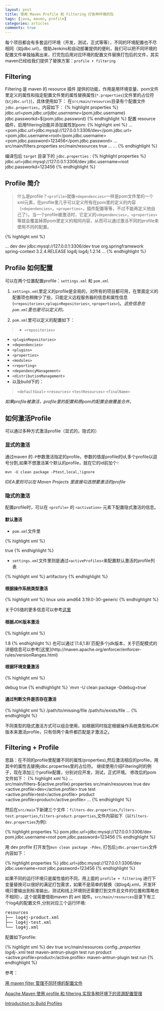 ```yaml
---
layout: post 
title: 使用 Maven Profile 和 Filtering 打各种环境的包
tags: [java, maven, profile]
categories: articles
comments: true
---
```



每个项目都会有多套运行环境（开发，测试，正式等等），不同的环境配置也不尽相同（如jdbc.url)，借助Jenkins和自动部署提供的便利，我们可以把不同环境的配置文件单独抽离出来，打完包后用对应环境的配置文件替换打包后的文件，其实maven已经给我们提供了替换方案：`profile + filtering`

## Filtering
Filtering 是 maven 的 resource 插件 提供的功能，作用是用环境变量、pom文件里定义的属性和指定配置文件里的属性替换属性(`*.properties`)文件里的占位符(`${jdbc.url}`)，具体使用如下：
在`src/main/resources`目录有个配置文件`jdbc.properties`，内容如下：
{% highlight properties %}
jdbc.url=${pom.jdbc.url}
jdbc.username=${pom.jdbc.username}
jdbc.passworkd=${pom.jdbc.password}
{% endhighlight %}
配置 resource 插件，启用filtering功能并添加属性到pom:
{% highlight xml %}
<project>
    ...
    <!-- 用pom里定义的属性做替换 -->  
    <properties>
        <pom.jdbc.url>jdbc:mysql://127.0.0.1:3306/dev</pom.jdbc.url>
        <pom.jdbc.username>root</pom.jdbc.username>
        <pom.jdbc.password>123456</pom.jdbc.password>
    </properties>
    <build>
      ...
        <!-- 可以把属性写到文件里,用属性文件里定义的属性做替换 -->
        <filters>
            <filter>src/main/filters.properties</filter>
        </filters>
        <resources>
          <resource>
            <directory>src/main/resources</directory>
            <filtering>true</filtering>
          </resource>
        </resources>
        ...
    </build>
    ...
</project>
{% endhighlight %}

编译包后 `target` 目录下的 `jdbc.properties` :
{% highlight properties %}
jdbc.url=jdbc:mysql://127.0.0.1:3306/dev
jdbc.username=root
jdbc.passworkd=123456
{% endhighlight %}

## Profile 简介
> 什么是profile？`<profile>`就像`<dependencies>`一样是pom文件里的一个xml元素，在profile里几乎可以定义所有在pom里的定义的内容（`<dependencies>`，`<properties>`，插件配置等等，不过不能再定义他自己了）。当一个profile被激活时，它定义的`<dependencies>`，`<properties>`等就会覆盖掉原pom里定义的相同内容，从而可以通过激活不同的profile来使用不同的配置。

{% highlight xml %}
<!-- profile 的感性认识 -->
<project>
    ...
    <profiles>
      <profile>
        <id>dev</id>
        <properties>
            <active.profile>dev</active.profile>
            <pom.jdbc.url>jdbc:mysql://127.0.0.1:3306/dev</pom.jdbc.url>
        </properties>
        <activation>
            <activeByDefault>true</activeByDefault>
        </activation>
        <dependencies>
            <dependency>
                <groupId>org.springframework</groupId>
                <artifactId>spring-context</artifactId>
                <version>3.2.4.RELEASE</version>
            </dependency>
        <dependencies>
      </profile>
    </profiles>
    <dependencies>
        <dependency>
            <groupId>log4j</groupId>
            <artifactId>log4j</artifactId>
            <version>1.2.14</version>
        </dependency>
    </dependencies>
    ...
</project>
{% endhighlight %}

## Profile 如何配置
可以在两个位置配置profile：`settings.xml` 和 `pom.xml`

1. `settings.xml`里定义的profile是全局的，对所有的项目都可用，在里面定义的配置项也稍微少了些，只能定义远程服务器的信息和属性信息(`<repositories>`,`<pluginRepositories>`, `<properties>`)。*这些信息在`pom.xml`里也是可以定义的。*

2. `pom.xml`里可以定义的配置如下：

> - `<repositories>`
 - `<pluginRepositories>`
 - `<dependencies>`
 - `<plugins>`
 - `<properties>`
 - `<modules>`
 - `<reporting>`
 - `<dependencyManagement>`
 - `<distributionManagement>`
 - 以及build下的：
>  `<defaultGoal>`
`<resources>`
`<testResources>`
`<finalName>`

*如果profile被激活，profile里的配置和原pom的配置会做覆盖合并。*

## 如何激活Profile
可以通过多种方式激活profile（显式的，隐式的）
### 显式的激活
通过maven 的`-P`参数激活指定的profile，参数的值是profile的id,多个profile以逗号分割,如果不想激活某个默认的profile，就在它的id前加个`!` 

`mvn -U clean package -Ptest,local,!ignore`

*IDEA里则可以在 Maven Projects 里直接勾选想要激活的profile*

### 隐式的激活

配置profile时，可以在 `<profile>` 的 `<activation>` 元素下配置隐式激活的信息。

#### 默认激活

- `pom.xml`文件里

{% highlight xml %}
<!-- 默认激活 -->
<profiles>
  <profile>
    <activation>
        <activeByDefault>true</activeByDefault>
    </activation>
  </profile>
</profiles>
{% endhighlight %}

- `settings.xml`文件里则是通过`<activeProfiles>`来配置默认激活的profile列表

{% highlight xml %} 
<activeProfiles>
    <activeProfile>artifactory</activeProfile>
</activeProfiles>
{% endhighlight %}

#### 根据操作系统类型激活

{% highlight xml %}
<profiles>
    <profile>
        <activation>
            <os>
                <!-- 不必指定所有信息 -->
                <name>linux</name>
                <family>unix</family>
                <arch>amd64</arch>
                <version>3.19.0-30-generic</version>
            </os>
      </activation>
    </profile>
</profiles>
{% endhighlight %}

关于OS值的更多信息可以参考[这里](http://maven.apache.org/enforcer/enforcer-rules/requireOS.html)

#### 根据JDK版本激活
{% highlight xml %}
<!-- 如果jdk的版本为1.8则激活该profile -->
<profiles>
  <profile>
    <activation>
      <jdk>1.8</jdk>
    </activation>
    </profile>
</profiles>
{% endhighlight %}
也可以通过`[1.6,1.8)`匹配多个jdk版本，关于匹配模式的详细信息可以参考[这里](http://maven.apache.org/enforcer/enforcer-rules/versionRanges.html)

#### 根据环境变量激活
{% highlight xml %}
<!-- 如果环境变量里有`debug`且它的值为` true`则激活 -->
<!-- 也可以不指定`<value>`元素, 则只有环境变量里有`debug`就激活 -->
<profiles>
  <profile>
    <activation>
      <property>
        <name>debug</name>
        <value>true</value>
      </property>
    </activation>
  </profile>
</profiles>
{% endhighlight %}
`mvn -U clean package -Ddebug=true`

#### 通过判断文件是否存在激活
{% highlight xml %}
<profiles>
  <profile>
    <activation>
      <file>
        <missing>/path/to/missing/file</missing>
        <exists>/path/to/exists/file</exists>
      </file>
    </activation>
    ...
  </profile>
</profiles>
{% endhighlight %}

不同类型的隐式激活方式可以组合使用，如根据同时指定根据操作系统类型和JDK版本来激活profile，只有但两个条件都匹配是才激活之。

## Filtering + Profile
思路：在不同的profile里配置不同的属性(properties),然后激活相应的profile，用其中的属性去替换jdbc.properties里的占位符。
继续使用介绍Filtering时的例子，现在添加三个profile配置，分别对应开发，测试，正式环境。
修改后的pom文件如下：
{% highlight xml %}
<project>
...
<build>
    <filters>
        <filter>src/main/filters-${active.profile}.properties</filter>
    </filters>
    <resources>
        <resource>
            <directory>src/main/resources</directory>
                <filtering>true</filtering>
        </resource>
    </resources>
</build>
<profiles>
    <profile>
        <id>dev</id>
        <properties>
            <active.profile>dev</active.profile>
        </properties>
        <!-- 把当前profile设置为默认profile，可以同时这是多个为默认-->
        <activation>
            <activeByDefault>true</activeByDefault>
        </activation>
    </profile>
    <profile>
        <id>test</id>
        <properties>
            <active.profile>test</active.profile>
        </properties>
    </profile>
    <profile>
        <id>product</id>
        <properties>
            <active.profile>product</active.profile>
        </properties>
    </profile>
...
</project>
{% endhighlight %}

然后在`src/main`下新建三个文件：`filters-dev.properties`,`filters-test.properties`,`filters-product.properties`,文件内容如下（以`filters-dev.properties`为例):

{% highlight properties %}
pom.jdbc.url=jdbc:mysql://127.0.0.1:3306/dev
pom.jdbc.username=root
pom.jdbc.password=123456
{% endhighlight %}

用 dev profile 打开发包`mvn clean package -Pdev`, 打包后`jdbc.properties`文件内容如下：

{% highlight properties %}
jdbc.url=jdbc:mysql://127.0.0.1:3306/dev
jdbc.username=root
jdbc.password=123456
{% endhighlight %}

如果不同的运行环境只是属性值的不同，用上面的 `profile + filtering` 进行下变量替换可以很好的满足打包需求，如果不是简单的替换（如log4j.xml，开发环境只要输出到标准输出，测试和线上环境则还需要打到文件且文件的位置和策略也不相同），这个就需要借助maven 的 ant 插件。`src/main/resources`目录下有三个log4j的配置文件,分别对应三个运行环境:

<pre>
resources
├── log4j-product.xml
├── log4j-test.xml
└── log4j.xml
</pre>

配置如下profile:

{% highlight xml %}
<profiles>
        <profile>
            <id>dev</id>
            <activation>
                <activeByDefault>true</activeByDefault>
            </activation>
            <build>
                <resources>
                    <resource>
                        <directory>src/main/resources</directory>
                        <excludes>
                            <exclude>config.*.properties</exclude>
                            <exclude>log4j-*.xml</exclude>
                        </excludes>
                    </resource>
                </resources>
            </build>
        </profile>
        <profile>
            <id>test</id>
            <build>
                <plugins>
                    <plugin>
                        <artifactId>maven-antrun-plugin</artifactId>
                        <executions>
                            <execution>
                                <phase>test</phase>
                                <goals>
                                    <goal>run</goal>
                                </goals>
                                <configuration>
                                    <tasks>
                                        <delete file="${outputDirectory}/log4j.xml"/>
                                        <delete file="${outputDirectory}/log4j-product.xml"/>
                                        <move file="${outputDirectory}/log4j-test.xml"
                                              tofile="${outputDirectory}/log4j.xml"/>
                                    </tasks>
                                </configuration>
                            </execution>
                        </executions>
                    </plugin>
                </plugins>
            </build>
        </profile>
        <profile>
            <id>product</id>
            <properties>
                <active.profile>product</active.profile>
            </properties>
            <build>
                <plugins>
                    <plugin>
                        <artifactId>maven-antrun-plugin</artifactId>
                        <executions>
                            <execution>
                                <phase>test</phase>
                                <goals>
                                    <goal>run</goal>
                                </goals>
                                <configuration>
                                    <tasks>
                                        <delete file="${outputDirectory}/log4j.xml"/>
                                        <delete file="${outputDirectory}/log4j-test.xml"/>
                                        <move file="${outputDirectory}/log4j-product.xml"
                                              tofile="${outputDirectory}/log4j.xml"/>
                                    </tasks>
                                </configuration>
                            </execution>
                        </executions>
                    </plugin>
                </plugins>
            </build>
        </profile>
{% endhighlight %}

参考：

[用 maven filter 管理不同环境的配置文件](http://www.cnblogs.com/1si2/p/maven_filter.html)

[Apache Maven 使用 profile 和 filtering 实现多种环境下的资源配置管理](http://archboy.org/2012/05/21/apache-maven-profile-filtering-multiple-build-environments/)

[Introduction to Build Profiles](http://maven.apache.org/guides/introduction/introduction-to-profiles.html)
